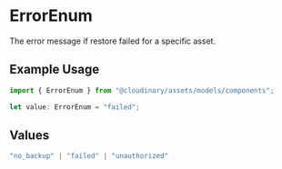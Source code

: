 # ErrorEnum

The error message if restore failed for a specific asset.

## Example Usage

```typescript
import { ErrorEnum } from "@cloudinary/assets/models/components";

let value: ErrorEnum = "failed";
```

## Values

```typescript
"no_backup" | "failed" | "unauthorized"
```